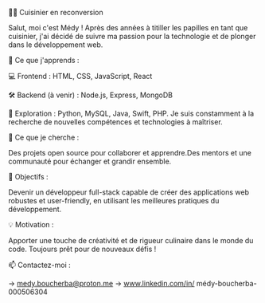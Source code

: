 👨‍🍳 Cuisinier en reconversion

  Salut, moi c'est Médy ! Après des années à titiller les papilles en tant que cuisinier, j'ai décidé de suivre ma passion pour la technologie et de plonger dans le développement web.

🌟 Ce que j'apprends :

  💻 Frontend : HTML, CSS, JavaScript, React

  🛠️ Backend (à venir) : Node.js, Express, MongoDB 

  📡 Exploration : Python, MySQL, Java, Swift, PHP. Je suis constamment à la recherche de nouvelles compétences et technologies à maîtriser.

🌱 Ce que je cherche :

  Des projets open source pour collaborer et apprendre.Des mentors et une communauté pour échanger et grandir ensemble.

🚀 Objectifs : 

  Devenir un développeur full-stack capable de créer des applications web robustes et user-friendly, en utilisant les meilleures pratiques du développement.

💡 Motivation : 

  Apporter une touche de créativité et de rigueur culinaire dans le monde du code. Toujours prêt pour de nouveaux défis !

📫 Contactez-moi :
 
  -> medy.boucherba@proton.me
  -> www.linkedin.com/in/  médy-boucherba-000506304

<!---
MedyVI/MedyVI is a ✨ special ✨ repository because its `README.md` (this file) appears on your GitHub profile.
You can click the Preview link to take a look at your changes.
--->

